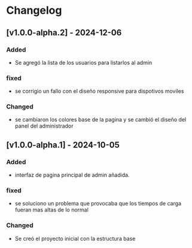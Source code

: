 # Changelog




## [v1.0.0-alpha.2] - 2024-12-06

### Added
- Se agregó la lista de los usuarios para listarlos al admin

### fixed
- se corrigio un fallo con el diseño responsive para dispotivos moviles

### Changed
- se cambiaron los colores base de la pagina y se cambió el diseño del panel del administrador






## [v1.0.0-alpha.1] - 2024-10-05
### Added
- interfaz de pagina principal de admin añadida.


### fixed
- se soluciono un problema que provocaba que los tiempos de carga fueran mas altas de lo normal 

### Changed
- Se creó el proyecto inicial con la estructura base




